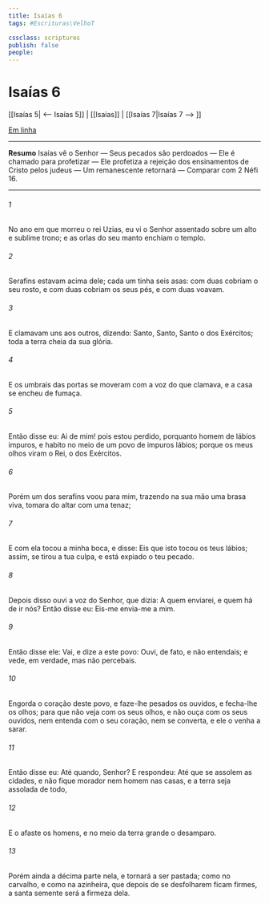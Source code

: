 ```yaml
---
title: Isaías 6
tags: #Escrituras\VelhoT

cssclass: scriptures
publish: false
people:
---
```


# Isaías 6
[[Isaías 5| <-- Isaías 5]] | [[Isaías]] | [[Isaías 7|Isaías 7 --> ]]

[Em linha](https://churchofjesuschrist.org/study/scriptures/ot/isa/6?lang=por)

---
__Resumo__
Isaías vê o Senhor — Seus pecados são perdoados — Ele é chamado para profetizar — Ele profetiza a rejeição dos ensinamentos de Cristo pelos judeus — Um remanescente retornará — Comparar com 2 Néfi 16.

---
###### 1 
No ano em que morreu o rei Uzias, eu vi o Senhor assentado sobre um alto e sublime trono; e as orlas do seu manto enchiam o templo.

###### 2 
Serafins estavam acima dele; cada um tinha seis asas: com duas cobriam o seu rosto, e com duas cobriam os seus pés, e com duas voavam.

###### 3 
E clamavam uns aos outros, dizendo: Santo, Santo, Santo  o  dos Exércitos; toda a terra  cheia da sua glória.

###### 4 
E os umbrais das portas se moveram com a voz do que clamava, e a casa se encheu de fumaça.

###### 5 
Então disse eu: Ai de mim! pois estou perdido, porquanto  homem de lábios impuros, e habito no meio de um povo de impuros lábios; porque os meus olhos viram o Rei, o  dos Exércitos.

###### 6 
Porém um dos serafins voou para mim, trazendo na sua mão uma brasa viva,  tomara do altar com uma tenaz;

###### 7 
E com ela tocou a minha boca, e disse: Eis que isto tocou os teus lábios; assim,  se tirou  a tua culpa, e  está expiado o teu pecado.

###### 8 
Depois disso ouvi a voz do Senhor, que dizia: A quem enviarei, e quem há de ir  nós? Então disse eu: Eis-me  envia-me a mim.

###### 9 
Então disse ele: Vai, e dize a este povo: Ouvi, de fato, e não entendais; e vede, em verdade, mas não percebais.

###### 10 
Engorda o coração deste povo, e faze-lhe pesados os ouvidos, e fecha-lhe os olhos; para que não veja com os seus olhos, e não ouça com os seus ouvidos, nem entenda com o seu coração, nem se converta, e ele o venha a sarar.

###### 11 
Então disse eu: Até quando, Senhor? E respondeu: Até que se assolem as cidades, e não fique morador  nem homem  nas casas, e a terra seja assolada de todo,

###### 12 
E o  afaste  os homens, e no meio da terra  grande o desamparo.

###### 13 
Porém ainda a décima parte  nela, e tornará a ser pastada;  como no carvalho, e como na azinheira, que depois de se desfolharem  ficam firmes,  a santa semente será a firmeza dela.

